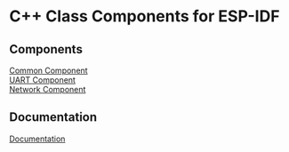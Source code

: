 # C++ Class Components for ESP-IDF

## Components
[Common Component](https://github.com/plasmapper/common-esp-cpp)  
[UART Component](https://github.com/plasmapper/uart-esp-cpp)  
[Network Component](https://github.com/plasmapper/network-esp-cpp)

## Documentation
[Documentation](https://plasmapper.github.io/esp-cpp/)
